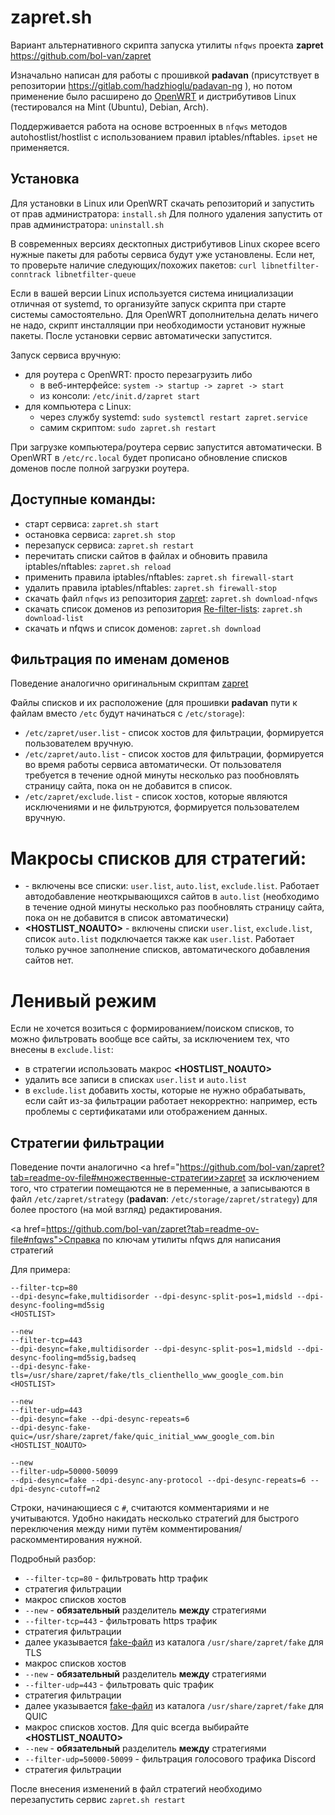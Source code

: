 # zapret.sh

Вариант альтернативного скрипта запуска утилиты `nfqws` проекта **zapret** https://github.com/bol-van/zapret

Изначально написан для работы с прошивкой **padavan** (присутствует в репозитории https://gitlab.com/hadzhioglu/padavan-ng ), но потом применение было расширено до <a href="https://openwrt.org/">OpenWRT</a> и дистрибутивов Linux (тестировался на Mint (Ubuntu), Debian, Arch).

Поддерживается работа на основе встроенных в `nfqws` методов autohostlist/hostlist с использованием правил iptables/nftables. `ipset` не применяется.

## Установка

Для установки в Linux или OpenWRT скачать репозиторий и запустить от прав администратора: `install.sh`
Для полного удаления запустить от прав администратора: `uninstall.sh`

В современных версиях десктопных дистрибутивов Linux скорее всего нужные пакеты для работы сервиса будут уже установлены. Если нет, то проверьте наличие следующих/похожих пакетов: `curl libnetfilter-conntrack libnetfilter-queue`

Если в вашей версии Linux используется система инициализации отличная от systemd, то организуйте запуск скрипта при старте системы самостоятельно.
Для OpenWRT дополнительна делать ничего не надо, скрипт инсталляции при необходимости установит нужные пакеты.
После установки сервис автоматически запустится.

Запуск сервиса вручную:
- для роутера с OpenWRT: просто перезагрузить либо
  - в веб-интерфейсе: `system -> startup -> zapret -> start`
  - из консоли: `/etc/init.d/zapret start`
- для компьютера с Linux:
  - через службу systemd: `sudo systemctl restart zapret.service`
  - самим скриптом: `sudo zapret.sh restart`

При загрузке компьютера/роутера сервис запустится автоматически. В OpenWRT в `/etc/rc.local` будет прописано обновление списков доменов после полной загрузки роутера.

## Доступные команды:

- старт сервиса: `zapret.sh start`
- остановка сервиса: `zapret.sh stop`
- перезапуск сервиса: `zapret.sh restart`
- перечитать списки сайтов в файлах и обновить правила iptables/nftables: `zapret.sh reload`
- применить правила iptables/nftables: `zapret.sh firewall-start`
- удалить правила iptables/nftables: `zapret.sh firewall-stop`
- скачать файл `nfqws` из репозитория <a href="https://github.com/bol-van/zapret/releases/latest">zapret</a>: `zapret.sh download-nfqws`
- скачать список доменов из репозитория <a href="https://github.com/1andrevich/Re-filter-lists">Re-filter-lists</a>: `zapret.sh download-list`
- скачать и nfqws и список доменов: `zapret.sh download`

## Фильтрация по именам доменов

Поведение аналогично оригинальным скриптам <a href="https://github.com/bol-van/zapret?tab=readme-ov-file#фильтрация-по-именам-доменов">zapret</a>

Файлы списков и их расположение (для прошивки **padavan** пути к файлам вместо `/etc` будут начинаться с `/etc/storage`):
- `/etc/zapret/user.list` - список хостов для фильтрации, формируется пользователем вручную.
- `/etc/zapret/auto.list` - список хостов для фильтрации, формируется во время работы сервиса автоматически. От пользователя требуется в течение одной минуты несколько раз пообновлять страницу сайта, пока он не добавится в список.
- `/etc/zapret/exclude.list` - список хостов, которые являются исключениями и не фильтруются, формируется пользователем вручную.

# Макросы списков для стратегий:

- **<HOSTLIST>** - включены все списки: `user.list`, `auto.list`, `exclude.list`. Работает автодобавление неоткрывающихся сайтов в `auto.list` (необходимо в течение одной минуты несколько раз пообновлять страницу сайта, пока он не добавится в список автоматически)
- **<HOSTLIST_NOAUTO>** - включены списки `user.list`, `exclude.list`, список `auto.list` подключается также как `user.list`. Работает только ручное заполнение списков, автоматического добавления сайтов нет.

# Ленивый режим

Если не хочется возиться с формированием/поиском списков, то можно фильтровать вообще все сайты, за исключением тех, что внесены в `exclude.list`:
- в стратегии использовать макрос **<HOSTLIST_NOAUTO>**
- удалить все записи в списках `user.list` и `auto.list`
- в `exclude.list` добавить хосты, которые не нужно обрабатывать, если сайт из-за фильтрации работает некорректно: например, есть проблемы с сертификатами или отображением данных.

## Стратегии фильтрации

Поведение почти аналогично <a href="https://github.com/bol-van/zapret?tab=readme-ov-file#множественные-стратегии>zapret</a> за исключением того, что стратегии помещаются не в переменные, а записываются в файл `/etc/zapret/strategy` (**padavan**: `/etc/storage/zapret/strategy`) для более простого (на мой взгляд) редактирования.

<a href=https://github.com/bol-van/zapret?tab=readme-ov-file#nfqws">Справка по ключам утилиты nfqws для написания стратегий</a>

Для примера:
```
--filter-tcp=80
--dpi-desync=fake,multidisorder --dpi-desync-split-pos=1,midsld --dpi-desync-fooling=md5sig
<HOSTLIST>

--new
--filter-tcp=443
--dpi-desync=fake,multidisorder --dpi-desync-split-pos=1,midsld --dpi-desync-fooling=md5sig,badseq
--dpi-desync-fake-tls=/usr/share/zapret/fake/tls_clienthello_www_google_com.bin
<HOSTLIST>

--new
--filter-udp=443
--dpi-desync=fake --dpi-desync-repeats=6
--dpi-desync-fake-quic=/usr/share/zapret/fake/quic_initial_www_google_com.bin
<HOSTLIST_NOAUTO>

--new
--filter-udp=50000-50099
--dpi-desync=fake --dpi-desync-any-protocol --dpi-desync-repeats=6 --dpi-desync-cutoff=n2
```

Строки, начинающиеся с `#`, считаются комментариями и не учитываются. Удобно накидать несколько стратегий для быстрого переключения между ними путём комментирования/раскомментирования нужной.

Подробный разбор:
- `--filter-tcp=80` - фильтровать http трафик
- стратегия фильтрации
- макрос списков хостов
- `--new` - **обязательный** разделитель **между** стратегиями
- `--filter-tcp=443` - фильтровать https трафик
- стратегия фильтрации
- далее указывается <a href="github.com/bol-van/zapret?tab=readme-ov-file#реассемблинг">fake-файл</a> из каталога `/usr/share/zapret/fake` для TLS
- макрос списков хостов
- `--new` - **обязательный** разделитель **между** стратегиями
- `--filter-udp=443` - фильтровать quic трафик
- стратегия фильтрации
- далее указывается <a href="github.com/bol-van/zapret?tab=readme-ov-file#реассемблинг">fake-файл</a> из каталога `/usr/share/zapret/fake` для QUIC
- макрос списков хостов. Для quic всегда выбирайте **<HOSTLIST_NOAUTO>**
- `--new` - **обязательный** разделитель **между** стратегиями
- `--filter-udp=50000-50099` - фильтрация голосового трафика Discord
- стратегия фильтрации

После внесения изменений в файл стратегий необходимо перезапустить сервис `zapret.sh restart`
